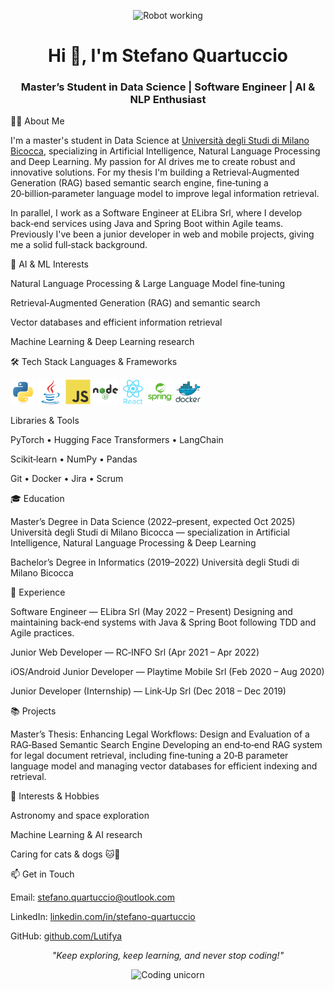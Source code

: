 <p align="center"> <img src="https://miro.medium.com/max/680/1*IRGHmiGsa16stedQvIaZfw.gif" alt="Robot working" height="200"/> </p> <h1 align="center">Hi 👋, I'm Stefano Quartuccio</h1> <h3 align="center">Master’s Student in Data Science | Software Engineer | AI & NLP Enthusiast</h3>
👨‍💻 About Me

I'm a master's student in Data Science at <a href="https://www.unimib.it">Università degli Studi di Milano Bicocca</a>, specializing in Artificial Intelligence, Natural Language Processing and Deep Learning. My passion for AI drives me to create robust and innovative solutions. For my thesis I'm building a Retrieval‑Augmented Generation (RAG) based semantic search engine, fine‑tuning a 20‑billion‑parameter language model to improve legal information retrieval.

In parallel, I work as a Software Engineer at ELibra Srl, where I develop back‑end services using Java and Spring Boot within Agile teams. Previously I've been a junior developer in web and mobile projects, giving me a solid full‑stack background.

🧠 AI & ML Interests

Natural Language Processing & Large Language Model fine‑tuning

Retrieval‑Augmented Generation (RAG) and semantic search

Vector databases and efficient information retrieval

Machine Learning & Deep Learning research

🛠️ Tech Stack
Languages & Frameworks

<code><img height="40" src="https://raw.githubusercontent.com/devicons/devicon/master/icons/python/python-original.svg"></code>
<code><img height="40" src="https://raw.githubusercontent.com/devicons/devicon/master/icons/java/java-original.svg"></code>
<code><img height="40" src="https://raw.githubusercontent.com/devicons/devicon/master/icons/javascript/javascript-original.svg"></code>
<code><img height="40" src="https://raw.githubusercontent.com/devicons/devicon/master/icons/nodejs/nodejs-original-wordmark.svg"></code>
<code><img height="40" src="https://raw.githubusercontent.com/devicons/devicon/master/icons/react/react-original-wordmark.svg"></code>
<code><img height="40" src="https://raw.githubusercontent.com/devicons/devicon/master/icons/spring/spring-original-wordmark.svg"></code>
<code><img height="40" src="https://raw.githubusercontent.com/devicons/devicon/master/icons/docker/docker-original-wordmark.svg"></code>

Libraries & Tools

PyTorch • Hugging Face Transformers • LangChain

Scikit‑learn • NumPy • Pandas

Git • Docker • Jira • Scrum

🎓 Education

Master’s Degree in Data Science (2022–present, expected Oct 2025)
Università degli Studi di Milano Bicocca — specialization in Artificial Intelligence, Natural Language Processing & Deep Learning

Bachelor’s Degree in Informatics (2019–2022)
Università degli Studi di Milano Bicocca

💼 Experience

Software Engineer — ELibra Srl (May 2022 – Present)
Designing and maintaining back‑end systems with Java & Spring Boot following TDD and Agile practices.

Junior Web Developer — RC‑INFO Srl (Apr 2021 – Apr 2022)

iOS/Android Junior Developer — Playtime Mobile Srl (Feb 2020 – Aug 2020)

Junior Developer (Internship) — Link‑Up Srl (Dec 2018 – Dec 2019)

📚 Projects

Master’s Thesis: Enhancing Legal Workflows: Design and Evaluation of a RAG‑Based Semantic Search Engine
Developing an end‑to‑end RAG system for legal document retrieval, including fine‑tuning a 20‑B parameter language model and managing vector databases for efficient indexing and retrieval.

🤍 Interests & Hobbies

Astronomy and space exploration

Machine Learning & AI research

Caring for cats & dogs 🐱🐶

📫 Get in Touch

Email: <a href="mailto:stefano.quartuccio@outlook.com">stefano.quartuccio@outlook.com
</a>

LinkedIn: <a href="https://www.linkedin.com/in/stefano-quartuccio">linkedin.com/in/stefano-quartuccio</a>

GitHub: <a href="https://github.com/Lutifya">github.com/Lutifya</a>

<p align="center"> <em>"Keep exploring, keep learning, and never stop coding!"</em> </p> <p align="center"> <img src="https://media.giphy.com/media/3ohs4BSacFKI7A717y/giphy.gif" alt="Coding unicorn" width="200"/> </p>
